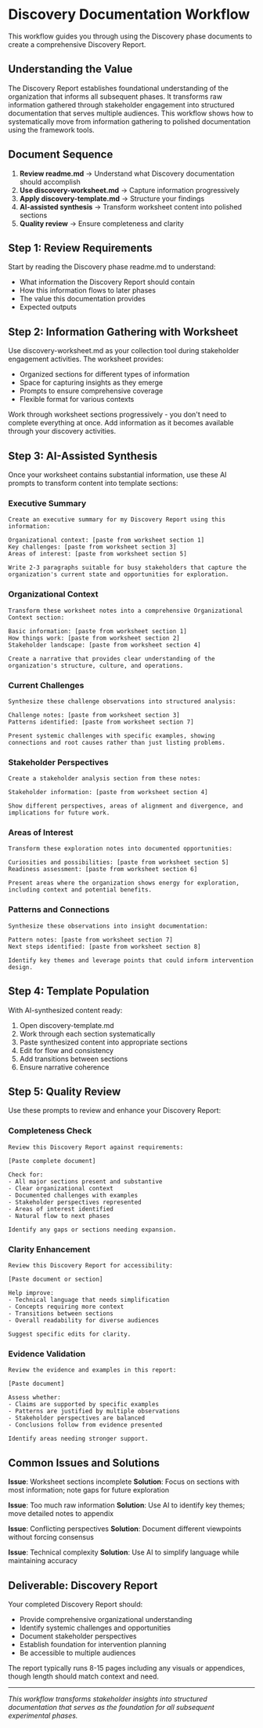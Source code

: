 # Discovery Documentation Workflow

This workflow guides you through using the Discovery phase documents to create a comprehensive Discovery Report.

## Understanding the Value

The Discovery Report establishes foundational understanding of the organization that informs all subsequent phases. It transforms raw information gathered through stakeholder engagement into structured documentation that serves multiple audiences. This workflow shows how to systematically move from information gathering to polished documentation using the framework tools.

## Document Sequence

1. **Review readme.md** → Understand what Discovery documentation should accomplish
2. **Use discovery-worksheet.md** → Capture information progressively 
3. **Apply discovery-template.md** → Structure your findings
4. **AI-assisted synthesis** → Transform worksheet content into polished sections
5. **Quality review** → Ensure completeness and clarity

## Step 1: Review Requirements

Start by reading the Discovery phase readme.md to understand:
- What information the Discovery Report should contain
- How this information flows to later phases
- The value this documentation provides
- Expected outputs

## Step 2: Information Gathering with Worksheet

Use discovery-worksheet.md as your collection tool during stakeholder engagement activities. The worksheet provides:
- Organized sections for different types of information
- Space for capturing insights as they emerge
- Prompts to ensure comprehensive coverage
- Flexible format for various contexts

Work through worksheet sections progressively - you don't need to complete everything at once. Add information as it becomes available through your discovery activities.

## Step 3: AI-Assisted Synthesis

Once your worksheet contains substantial information, use these AI prompts to transform content into template sections:

### Executive Summary
```
Create an executive summary for my Discovery Report using this information:

Organizational context: [paste from worksheet section 1]
Key challenges: [paste from worksheet section 3]
Areas of interest: [paste from worksheet section 5]

Write 2-3 paragraphs suitable for busy stakeholders that capture the organization's current state and opportunities for exploration.
```

### Organizational Context
```
Transform these worksheet notes into a comprehensive Organizational Context section:

Basic information: [paste from worksheet section 1]
How things work: [paste from worksheet section 2]
Stakeholder landscape: [paste from worksheet section 4]

Create a narrative that provides clear understanding of the organization's structure, culture, and operations.
```

### Current Challenges
```
Synthesize these challenge observations into structured analysis:

Challenge notes: [paste from worksheet section 3]
Patterns identified: [paste from worksheet section 7]

Present systemic challenges with specific examples, showing connections and root causes rather than just listing problems.
```

### Stakeholder Perspectives
```
Create a stakeholder analysis section from these notes:

Stakeholder information: [paste from worksheet section 4]

Show different perspectives, areas of alignment and divergence, and implications for future work.
```

### Areas of Interest
```
Transform these exploration notes into documented opportunities:

Curiosities and possibilities: [paste from worksheet section 5]
Readiness assessment: [paste from worksheet section 6]

Present areas where the organization shows energy for exploration, including context and potential benefits.
```

### Patterns and Connections
```
Synthesize these observations into insight documentation:

Pattern notes: [paste from worksheet section 7]
Next steps identified: [paste from worksheet section 8]

Identify key themes and leverage points that could inform intervention design.
```

## Step 4: Template Population

With AI-synthesized content ready:
1. Open discovery-template.md
2. Work through each section systematically
3. Paste synthesized content into appropriate sections
4. Edit for flow and consistency
5. Add transitions between sections
6. Ensure narrative coherence

## Step 5: Quality Review

Use these prompts to review and enhance your Discovery Report:

### Completeness Check
```
Review this Discovery Report against requirements:

[Paste complete document]

Check for:
- All major sections present and substantive
- Clear organizational context
- Documented challenges with examples
- Stakeholder perspectives represented
- Areas of interest identified
- Natural flow to next phases

Identify any gaps or sections needing expansion.
```

### Clarity Enhancement
```
Review this Discovery Report for accessibility:

[Paste document or section]

Help improve:
- Technical language that needs simplification
- Concepts requiring more context
- Transitions between sections
- Overall readability for diverse audiences

Suggest specific edits for clarity.
```

### Evidence Validation
```
Review the evidence and examples in this report:

[Paste document]

Assess whether:
- Claims are supported by specific examples
- Patterns are justified by multiple observations
- Stakeholder perspectives are balanced
- Conclusions follow from evidence presented

Identify areas needing stronger support.
```

## Common Issues and Solutions

**Issue**: Worksheet sections incomplete
**Solution**: Focus on sections with most information; note gaps for future exploration

**Issue**: Too much raw information
**Solution**: Use AI to identify key themes; move detailed notes to appendix

**Issue**: Conflicting perspectives
**Solution**: Document different viewpoints without forcing consensus

**Issue**: Technical complexity
**Solution**: Use AI to simplify language while maintaining accuracy

## Deliverable: Discovery Report

Your completed Discovery Report should:
- Provide comprehensive organizational understanding
- Identify systemic challenges and opportunities
- Document stakeholder perspectives
- Establish foundation for intervention planning
- Be accessible to multiple audiences

The report typically runs 8-15 pages including any visuals or appendices, though length should match context and need.

---

*This workflow transforms stakeholder insights into structured documentation that serves as the foundation for all subsequent experimental phases.*